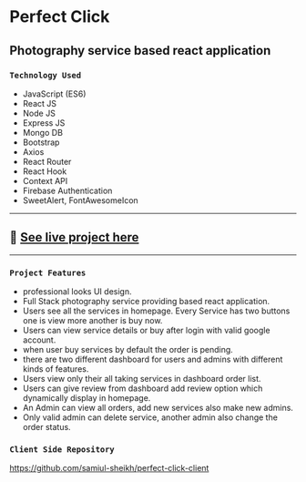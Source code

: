 # Perfect Click
## Photography service based react application

### `Technology Used`
- JavaScript (ES6)
- React JS
- Node JS
- Express JS
- Mongo DB
- Bootstrap
- Axios
- React Router
- React Hook
- Context API
- Firebase Authentication
- SweetAlert, FontAwesomeIcon
---
## :link: [See live project here](https://perfect-click-bd.web.app/)

---
### `Project Features`
- professional looks UI design.
- Full Stack photography service providing based react application.
- Users see all the services in homepage. Every Service has two buttons one is view more another is buy now.
- Users can view service details or buy after login with valid google account.
- when user buy services by default the order is pending.
- there are two different dashboard for users and admins with different kinds of features.
- Users view only their all taking services in dashboard order list.
- Users can give review from dashboard add review option which dynamically display in homepage.
- An Admin can view all orders, add new services also make new admins.
- Only valid admin can delete service, another admin also change the order status.

### `Client Side Repository`
https://github.com/samiul-sheikh/perfect-click-client